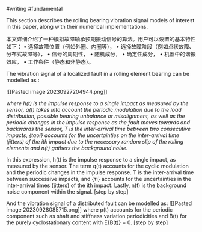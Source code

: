 #writing #fundamental 


This section describes the rolling bearing vibration signal models of interest in this paper, along with their numerical implementations. 

本文详细介绍了一种模拟故障轴承预期振动信号的算法。用户可以设置的基本特性如下： • 选择故障位置（例如外圈、内圈等）， • 选择故障阶段（例如点状故障、分布式故障等）， • 信号的周期性， • 随机成分， • 确定性成分， • 机器中的谐振效应， • 工作条件（静态和非静态）。


The vibration signal of a localized fault in a rolling element bearing can be modelled as :
  
![[Pasted image 20230927204944.png]]

*where h(t) is the impulse response to a single impact as measured by the sensor, q(t) takes into account the periodic modulation due to the load distribution, possible bearing unbalance or misalignment, as well as the periodic changes in the impulse response as the fault moves towards and backwards the sensor, T is the inter-arrival time between two consecutive impacts, {taoi} accounts for the uncertainties on the inter-arrival time (jitters) of the ith impact due to the necessary random slip of the rolling elements and n(t) gathers the background noise.*

In this expression, h(t) is the impulse response to a single impact, as measured by the sensor. The term q(t) accounts for the cyclic modulation and the periodic changes in the impulse response. T is the inter-arrival time between successive impacts, and {τi​} accounts for the uncertainties in the inter-arrival times (jitters) of the ith impact. Lastly, n(t) is the background noise component within the signal. [step by step]

And the vibration signal of a distributed fault can be modelled as: 
![[Pasted image 20230928085715.png]]
where p(t) accounts for the periodic component such as shaft and stiffness variation periodicities and B(t) for the purely cyclostationary content with E{B(t)} = 0. [step by step]

